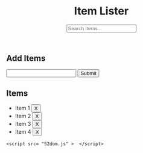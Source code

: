 <!DOCTYPE html>
<html lang="en">
<head>
  <meta charset="UTF-8">
  <meta name="viewport" content="width=device-width, initial-scale=1.0">
  <meta http-equiv="X-UA-Compatible" content="ie=edge">
  <link rel="stylesheet" href="https://maxcdn.bootstrapcdn.com/bootstrap/4.0.0-beta/css/bootstrap.min.css" integrity="sha384-/Y6pD6FV/Vv2HJnA6t+vslU6fwYXjCFtcEpHbNJ0lyAFsXTsjBbfaDjzALeQsN6M" crossorigin="anonymous">
  <title>Item Lister</title>
</head>
<body>
  <header id="main-header" class="bg-success text-white p-4 mb-3">
    <div class="container">
      <div class="row">
        <div class="col-md-6">
          <h1 id="header-title">Item Lister</h1>
        </div>
        <div class="col-md-6 align-self-center">
          <input type="text" class="form-control" id="filter" placeholder="Search Items...">
        </div>
      </div>
    </div>
  </header>
    <div class="container">
    <div id="main" class="card card-body">
      <h2 class="title">Add Items</h2>
        <form id="addForm" class="form-inline mb-3">
        <input type="text" class="form-control mr-2" id="item">
        <input type="submit" class="btn btn-dark" value="Submit">
        </form>
      <h2 class="title">Items</h2>
    <ul id="items" class="list-group">
      <li class="list-group-item">Item 1 <button class="btn btn-danger btn-sm float-right delete">X</button></li>
      <li class="list-group-item">Item 2 <button class="btn btn-danger btn-sm float-right delete">X</button></li>
      <li class="list-group-item">Item 3 <button class="btn btn-danger btn-sm float-right delete">X</button></li>
      <li class="list-group-item">Item 4 <button class="btn btn-danger btn-sm float-right delete">X</button></li>
    </ul>
  </div>
  </div>

    <script src= "S2dom.js" >  </script>
</body>
</html>
